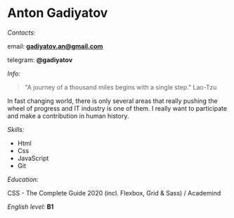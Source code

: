 # Anton Gadiyatov
*Contacts:*

email: **gadiyatov.an@gmail.com**

telegram: **@gadiyatov**

*Info:*
>"A journey of a thousand miles begins with a single step." Lao-Tzu

In fast changing world, there is only several areas that really pushing the wheel of progress and IT industry is one of them.
I really want to participate and make a contribution in human history.

*Skills:*

* Html
* Css
* JavaScript
* Git

*Education:*

CSS - The Complete Guide 2020 (incl. Flexbox, Grid & Sass) / Academind

*English level:* **B1**

